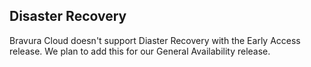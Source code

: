 ## Disaster Recovery

Bravura Cloud doesn't support Diaster Recovery with the Early Access release. We plan to add this for our General Availability release. 